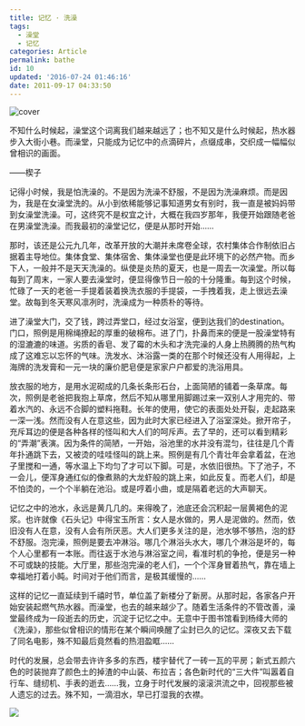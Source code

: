 ```yaml
---
title: 记忆 · 洗澡
tags:
  - 澡堂
  - 记忆
categories: Article
permalink: bathe
id: 10
updated: '2016-07-24 01:46:16'
date: 2011-09-17 04:33:50
---
```


![cover](https://cat.yufan.me/cats/065859VR4.jpg)

不知什么时候起，澡堂这个词离我们越来越远了；也不知又是什么时候起，热水器步入大街小巷。而澡堂，只能成为记忆中的点滴碎片，点缀成串，交织成一幅幅似曾相识的画面。

——楔子

记得小时候，我是怕洗澡的。不是因为洗澡不舒服，不是因为洗澡麻烦。而是因为，我是在女澡堂洗的。<!--more-->从小到依稀能够记事知道男女有别时，我一直是被妈妈带到女澡堂洗澡。可，这终究不是权宜之计，大概在我四岁那年，我便开始跟随老爸在男澡堂洗澡。而我最初的澡堂记忆，便是从那时开始……

那时，该还是公元九几年，改革开放的大潮并未席卷全球，农村集体合作制依旧占据着主导地位。集体食堂、集体宿舍、集体澡堂也便是此环境下的必然产物。而乡下人，一般并不是天天洗澡的。纵使是炎热的夏天，也是一周去一次澡堂。所以每每到了周末，一家人要去澡堂时，便显得像节日一般的十分隆重。每到这个时候，忙碌了一天的老爸一手提着装着换洗衣服的手提袋，一手拽着我，走上很远去澡堂。故每到冬天寒风凛冽时，洗澡成为一种质朴的等待。

进了澡堂大门，交了钱，跨过弄堂口，经过女浴室，便到达我们的destination。门口，照例是用棉绳撩起的厚重的破棉布。进了门，扑鼻而来的便是一股澡堂特有的湿漉漉的味道。劣质的香皂、发了霉的木头和才洗完澡的人身上热腾腾的热气构成了这难忘以忘怀的气味。洗发水、沐浴露一类的在那个时候还没有人用得起，上海牌的洗发膏和一元一块的廉价肥皂便是家家户户都爱的洗浴用具。

放衣服的地方，是用水泥砌成的几条长条形石台，上面简陋的铺着一条草席。每次，照例是老爸把我抱上草席，然后不知从哪里用脚踢过来一双别人才用完的、带着水汽的、永远不合脚的塑料拖鞋。长年的使用，使它的表面处处开裂，走起路来一深一浅。然而没有人在意这些，因为此时大家已经进入了浴室深处。掀开帘子，充斥耳边的便是各种各样的怪叫和大人们的呵斥声。去了早的，还可以看到精彩的“弄潮”表演。因为条件的简陋，一开始，浴池里的水并没有混匀，往往是几个青年扑通跳下去，又被烫的哇哇怪叫的跳上来。照例是有几个青壮年会拿着盆，在池子里搅和一通，等水温上下均匀了才可以下脚。可是，水依旧很热。下了池子，不一会儿，便浑身通红似的像煮熟的大龙虾般的跳上来，如此反复。而老人们，却是不怕烫的，一个个半躺在池沿。或是哼着小曲，或是隔着老远的大声聊天。

记忆之中的池水，永远是黄几几的。来得晚了，池底还会沉积起一层黄褐色的泥浆。也许就像《石头记》中得宝玉所言：女人是水做的，男人是泥做的。然而，依旧没有人在意，没有人会有所厌恶。大人们更多关注的是，池水够不够热，泡的舒不舒服。泡完澡，照例是要去冲淋浴。哪几个淋浴头水大，哪几个淋浴是坏的，每个人心里都有一本账。而往返于水池与淋浴室之间，看准时机的争抢，便是另一种不可或缺的技能。大厅里，那些泡完澡的老人们，一个个浑身冒着热气，靠在墙上幸福地打着小盹。时间对于他们而言，是极其缓慢的……

这样的记忆一直延续到千禧时节，单位盖了新楼分了新房。从那时起，各家各户开始安装起燃气热水器。而澡堂，也去的越来越少了。随着生活条件的不管改善，澡堂最终成为一段逝去的历史，沉淀于记忆之中。无意中于图书馆看到杨绛大师的《洗澡》，那些似曾相识的情形在某个瞬间唤醒了尘封已久的记忆。深夜又去下载了同名电影，殊不知最后竟然看的热泪盈眶……

时代的发展，总会带去许许多多的东西，楼宇替代了一砖一瓦的平房；新式五颜六色的时装抛弃了颜色土的掉渣的中山装、布拉吉；各色新时代的“三大件”叫嚣着自行车、缝纫机、手表的逝去……我，立身于时代发展的滚滚洪流之中，回视那些被人遗忘的过去。殊不知，一滴泪水，早已打湿我的衣襟。

![](https://cat.yufan.me/cats/065900RrP.jpg)

